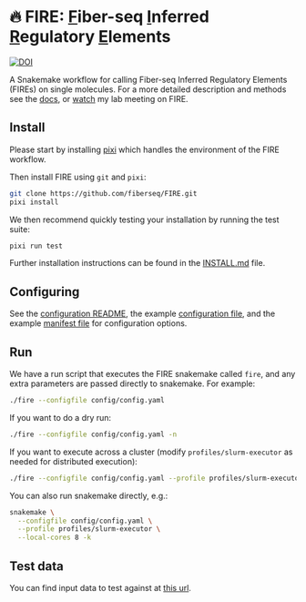 # 🔥 **FIRE**: <ins>F</ins>iber-seq <ins>I</ins>nferred <ins>R</ins>egulatory <ins>E</ins>lements

[![DOI](https://zenodo.org/badge/561430995.svg)](https://zenodo.org/doi/10.5281/zenodo.10023811)

A Snakemake workflow for calling Fiber-seq Inferred Regulatory Elements (FIREs) on single molecules. For a more detailed description and methods see the [docs](/docs/README.md), or [watch](https://youtu.be/RiZrMltAiWM?si=sSo64goaNQxgyfcc) my lab meeting on FIRE.

## Install

Please start by installing [pixi](https://pixi.sh/latest/) which handles the environment of the FIRE workflow.

Then install FIRE using `git` and `pixi`:

```bash
git clone https://github.com/fiberseq/FIRE.git
pixi install
```

We then recommend quickly testing your installation by running the test suite:

```bash
pixi run test
```

Further installation instructions can be found in the [INSTALL.md](/INSTALL.md) file.

## Configuring

See the [configuration README](/config/README.md), the example [configuration file](/config/config.yaml), and the example [manifest file](/config/config.tbl) for configuration options.

## Run

We have a run script that executes the FIRE snakemake called `fire`, and any extra parameters are passed directly to snakemake. For example:

```bash
./fire --configfile config/config.yaml
```

If you want to do a dry run:

```bash
./fire --configfile config/config.yaml -n
```

If you want to execute across a cluster (modify `profiles/slurm-executor` as needed for distributed execution):

```bash
./fire --configfile config/config.yaml --profile profiles/slurm-executor
```

You can also run snakemake directly, e.g.:

```bash
snakemake \
  --configfile config/config.yaml \
  --profile profiles/slurm-executor \
  --local-cores 8 -k
```

## Test data

You can find input data to test against at [this url](https://s3-us-west-2.amazonaws.com/stergachis-public1/index.html?prefix=FIRE/test-data/).

